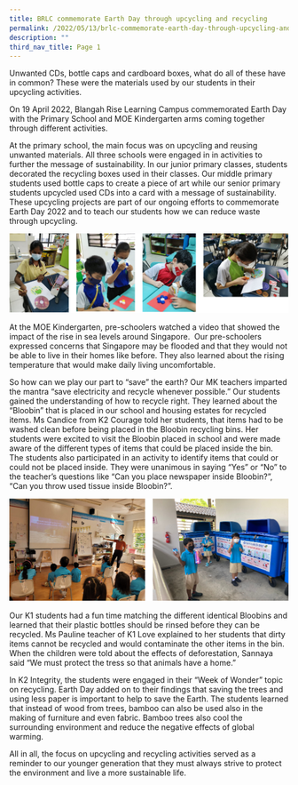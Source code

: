 ```yaml
---
title: BRLC commemorate Earth Day through upcycling and recycling
permalink: /2022/05/13/brlc-commemorate-earth-day-through-upcycling-and-recycling/
description: ""
third_nav_title: Page 1
---
```

<p>Unwanted CDs, bottle caps and cardboard boxes, what do all of these have in common? These were the materials used by our students in their upcycling activities.</p>
<p>On 19 April 2022, Blangah Rise Learning Campus commemorated Earth Day with the Primary School and MOE Kindergarten arms coming together through different activities.</p>
<p>At the primary school, the main focus was on upcycling and reusing unwanted materials. All three schools were engaged in in activities to further the message of sustainability. In our junior primary classes, students decorated the recycling boxes used in their classes. Our middle primary students used bottle caps to create a piece of art while our senior primary students upcycled used CDs into a card with a message of sustainability. These upcycling projects are part of our ongoing efforts to commemorate Earth Day 2022 and to teach our students how we can reduce waste through upcycling.</p>

![](/images/upcycling.png)

<p>At the MOE Kindergarten, pre-schoolers watched a video that showed the impact of the rise in sea levels around Singapore. &nbsp;Our pre-schoolers expressed concerns that Singapore may be flooded and that they would not be able to live in their homes like before. They also learned about the rising temperature that would make daily living uncomfortable.</p>
<p>So how can we play our part to &ldquo;save&rdquo; the earth? Our MK teachers imparted the mantra &ldquo;save electricity and recycle whenever possible.&rdquo; Our students gained the understanding of how to recycle right. They learned about the &ldquo;Bloobin&rdquo; that is placed in our school and housing estates for recycled items. Ms Candice from K2 Courage told her students, that items had to be washed clean before being placed in the Bloobin recycling bins. Her students were excited to visit the Bloobin placed in school and were made aware of the different types of items that could be placed inside the bin. The students also participated in an activity to identify items that could or could not be placed inside. They were unanimous in saying &ldquo;Yes&rdquo; or &ldquo;No&rdquo; to the teacher&rsquo;s questions like &ldquo;Can you place newspaper inside Bloobin?&rdquo;, &ldquo;Can you throw used tissue inside Bloobin?&rdquo;.</p>

![](/images/upcyling1.png)

<p>Our K1 students had a fun time matching the different identical Bloobins and learned that their plastic bottles should be rinsed before they can be recycled. Ms Pauline teacher of K1 Love explained to her students that dirty items cannot be recycled and would contaminate the other items in the bin. When the children were told about the effects of deforestation, Sannaya said &ldquo;We must protect the tress so that animals have a home.&rdquo;</p>
<p>In K2 Integrity, the students were engaged in their &ldquo;Week of Wonder&rdquo; topic on recycling. Earth Day added on to their findings that saving the trees and using less paper is important to help to save the Earth. The students learned that instead of wood from trees, bamboo can also be used also in the making of furniture and even fabric. Bamboo trees also cool the surrounding environment and reduce the negative effects of global warming.</p>
<p>All in all, the focus on upcycling and recycling activities served as a reminder to our younger generation that they must always strive to protect the environment and live a more sustainable life.</p>